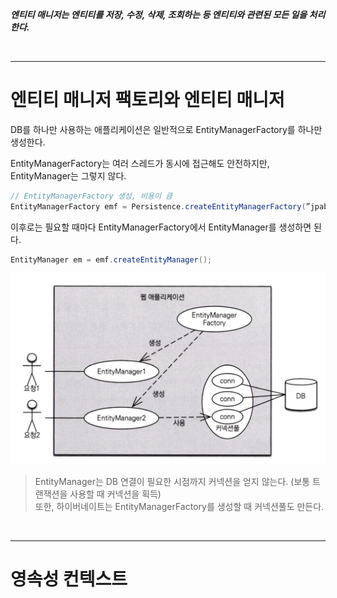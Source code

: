 ***엔티티 매니저는 엔티티를 저장, 수정, 삭제, 조회하는 등 엔티티와 관련된 모든 일을 처리한다.***

<br>
<hr>

# 엔티티 매니저 팩토리와 엔티티 매니저

DB를 하나만 사용하는 애플리케이션은 일반적으로 EntityManagerFactory를 하나만 생성한다.

EntityManagerFactory는 여러 스레드가 동시에 접근해도 안전하지만, EntityManager는 그렇지 않다.

```java
// EntityManagerFactory 생성, 비용이 큼
EntityManagerFactory emf = Persistence.createEntityManagerFactory(”jpabook");
```

이후로는 필요할 때마다 EntityManagerFactory에서 EntityManager를 생성하면 된다.

```java
EntityManager em = emf.createEntityManager();
```

<img src="img/1.png" width=600 />

<br>

> EntityManager는 DB 연결이 필요한 시점까지 커넥션을 얻지 않는다. (보통 트랜잭션을 사용할 때 커넥션을 획득) <br>
> 또한, 하이버네이트는 EntityManagerFactory를 생성할 때 커넥션풀도 만든다.

<br>
<hr>

# 영속성 컨텍스트












